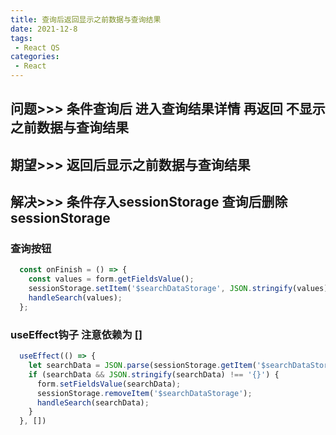 ```yaml
---
title: 查询后返回显示之前数据与查询结果
date: 2021-12-8
tags:
 - React QS
categories:
 - React
---
```


## 问题>>> 条件查询后 进入查询结果详情 再返回 不显示之前数据与查询结果
## 期望>>> 返回后显示之前数据与查询结果
## 解决>>> 条件存入sessionStorage 查询后删除sessionStorage 

### 查询按钮
```js
  const onFinish = () => {
    const values = form.getFieldsValue();
    sessionStorage.setItem('$searchDataStorage', JSON.stringify(values));
    handleSearch(values);
  };
```
### useEffect钩子  注意依赖为 []
```js
  useEffect(() => {
    let searchData = JSON.parse(sessionStorage.getItem('$searchDataStorage'));
    if (searchData && JSON.stringify(searchData) !== '{}') {
      form.setFieldsValue(searchData);
      sessionStorage.removeItem('$searchDataStorage');
      handleSearch(searchData);
    }
  }, [])
```

